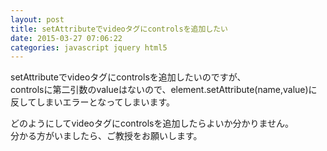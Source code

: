 ```yaml
---
layout: post
title: setAttributeでvideoタグにcontrolsを追加したい
date: 2015-03-27 07:06:22
categories: javascript jquery html5
---
```

<!-- {% raw %} -->
<p>setAttributeでvideoタグにcontrolsを追加したいのですが、<br>
controlsに第二引数のvalueはないので、element.setAttribute(name,value)に反してしまいエラーとなってしまいます。</p>

<p>どのようにしてvideoタグにcontrolsを追加したらよいか分かりません。<br>
分かる方がいましたら、ご教授をお願いします。</p>
<!-- {% endraw %} -->
